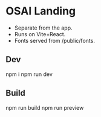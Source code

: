 # OSAI Landing
- Separate from the app.
- Runs on Vite+React.
- Fonts served from /public/fonts.

## Dev
npm i
npm run dev

## Build
npm run build
npm run preview
